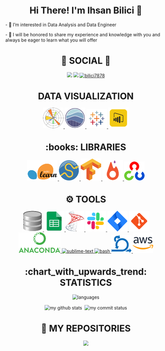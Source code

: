 <div> <h1 align="center"> Hi There! I'm Ihsan Bilici 👋 </h1> </div>
<p>- 👀 I’m interested in Data Analysis and Data Engineer</p>
<p>- 💬 I will be honored to share my experience and knowledge with you and always be eager to learn what you will offer</p>

<div> <h1 align="center"> 👨 SOCIAL 👩 </h1> 
<p align="center">
<a href="https://www.linkedin.com/in/ihsanbilici/"/><img src="https://img.shields.io/badge/linkedin-%230077B5.svg?&style=for-the-badge&logo=linkedin&logoColor=white" /></a>
<a href="mailto:bilici7878@gmail.com"><img src="https://img.shields.io/badge/gmail-f1f2f6.svg?&style=for-the-badge&logo=gmail&logoColor=red" /></a>
<a href="#"><img src="https://komarev.com/ghpvc/?username=bilici7878" alt="bilici7878" height="28"/></a>
</p></div>

<div align="center"> <h1 align="center"> DATA VISUALIZATION </h1> </div>
<p align="center">
<a href="#" target="_blank"> <img src="https://github.com/bilici7878/bilici7878/blob/main/icons/pngegg%20(1).png"/> </a> 
<a href="#" target="_blank"> <img src="https://github.com/bilici7878/bilici7878/blob/main/icons/seaborn.png" height="64"/> </a>    
<a href="#" target="_blank"> <img src="https://github.com/bilici7878/bilici7878/blob/main/icons/pngegg%20(22).png"/> </a>  
<a href="#" target="_blank"> <img src="https://github.com/bilici7878/bilici7878/blob/main/icons/pngegg%20(24).png"/> </a>   
  
<div align="center"> <h1 align="center">:books: LIBRARIES </h1> </div>
<p align="center">
<a href="#" target="_blank"> <img src="https://github.com/bilici7878/bilici7878/blob/main/icons/pngegg%20(20).png"/> </a>   
<a href="#" target="_blank"> <img src="https://github.com/bilici7878/bilici7878/blob/main/icons/pngegg%20(2).png"/> </a>                                                     
<a href="#" target="_blank"> <img src="https://github.com/bilici7878/bilici7878/blob/main/icons/pngegg%20(4).png"/> </a> 
<a href="#" target="_blank"> <img src="https://github.com/bilici7878/bilici7878/blob/main/icons/pngegg%20(10).png"/> </a>
<a href="#" target="_blank"> <img src="https://github.com/bilici7878/bilici7878/blob/main/icons/pngegg%20(17).png"/> </a>  
</p>

<div align="center"> <h1 align="center"> ⚙ TOOLS </h1> </div>
<p align="center">
<a href="#" target="_blank"> <img src="https://github.com/bilici7878/bilici7878/blob/main/icons/pngegg%20(5).png"/> </a> 
<a href="#" target="_blank"> <img src="https://github.com/bilici7878/bilici7878/blob/main/icons/pngegg%20(12).png"/> </a>  
<a href="#" target="_blank"> <img src="https://github.com/bilici7878/bilici7878/blob/main/icons/pngegg%20(18).png"/> </a>  
<a href="#" target="_blank"> <img src="https://github.com/bilici7878/bilici7878/blob/main/icons/icons8-slack-new-64.png"/> </a>                                                
<a href="#" target="_blank"> <img src="https://github.com/bilici7878/bilici7878/blob/main/icons/icons8-jira-64.png"/> </a>                  
<a href="#" target="_blank"> <img src="https://github.com/bilici7878/bilici7878/blob/main/icons/icons8-git-64.png"/> </a>
<a href="#" target="_blank"> <img src="https://github.com/bilici7878/bilici7878/blob/main/icons/pngegg%20(21).png"/> </a>
<a href="#" target="_blank"> <img src="https://cdn.icon-icons.com/icons2/1381/PNG/512/sublimetext_94866.png" alt="sublime-text" height="64"/> </a>
<a href="#" target="_blank"> <img src="https://www.vectorlogo.zone/logos/gnu_bash/gnu_bash-icon.svg" alt="bash" height="64"/> </a>
<a href="#" target="_blank"> <img src="https://github.com/bilici7878/bilici7878/blob/main/icons/pngegg%20(7).png"/> </a>  
<a href="#" target="_blank"> <img src="https://github.com/bilici7878/bilici7878/blob/main/icons/icons8-amazon-web-services-64.png"/> </a>                                       <div>                                                                                                                                                                             
  <div align="center"> <h1 align="center"> :chart_with_upwards_trend: STATISTICS </h1> </div>

</p align="center">
<p align="center"><img align="center" src="https://github-readme-stats.vercel.app/api/top-langs/?username=arslanevren&theme=algolia&layout=compact" alt="languages" width="50%" >
</p>
<p align="center">
<img align="center" src="https://github-readme-stats.vercel.app/api?username=bilici7878&count_private=true&theme=algolia&show_icons=true&hide_border=true" alt="my github stats" width="48%"/>&nbsp;
<img align="center" src="https://github-readme-streak-stats.herokuapp.com/?user=bilici7878&theme=algolia" alt="my commit status" width="48.2%"/>
</p>

<div align="center"> <h1 align="center"> 💾 MY REPOSITORIES  </h1> </div>
<p align="center">
<a href="https://github.com/bilici7878/Capstone">
  <img align="center" src="https://github-readme-stats.vercel.app/api/pin/?username=bilici7878&repo=Capstone&theme=algolia" />
</a>

</a>
</p>
  
